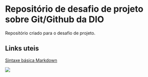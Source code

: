 # Repositório de desafio de projeto sobre Git/Github da DIO
Repositório criado para o desafio de projeto.

## Links uteis
[Sintaxe básica Markdown](https://www.markdownguide.org/basic-syntax/)



![](https://miro.medium.com/max/1125/1*dDNpLKu_oTLzStsDTnkJ-g.png)
